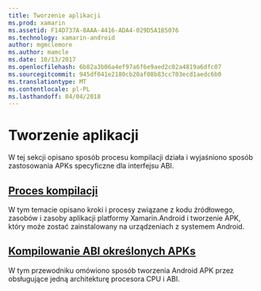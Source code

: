 ```yaml
---
title: Tworzenie aplikacji
ms.prod: xamarin
ms.assetid: F14D737A-8AAA-4416-ADA4-029D5A1B5076
ms.technology: xamarin-android
author: mgmclemore
ms.author: mamcle
ms.date: 10/13/2017
ms.openlocfilehash: 6b82a3b06a4ef97a6f6e9aed2c02a4819a6dfc07
ms.sourcegitcommit: 945df041e2180cb20af08b83cc703ecd1aedc6b0
ms.translationtype: MT
ms.contentlocale: pl-PL
ms.lasthandoff: 04/04/2018
---
```

# <a name="building-apps"></a>Tworzenie aplikacji

W tej sekcji opisano sposób procesu kompilacji działa i wyjaśniono sposób zastosowania APKs specyficzne dla interfejsu ABI.



##  <a name="build-processandroiddeploy-testbuilding-appsbuild-processmd"></a>[Proces kompilacji](~/android/deploy-test/building-apps/build-process.md)

W tym temacie opisano kroki i procesy związane z kodu źródłowego, zasobów i zasoby aplikacji platformy Xamarin.Android i tworzenie APK, który może zostać zainstalowany na urządzeniach z systemem Android.


##  <a name="building-abi-specific-apksandroiddeploy-testbuilding-appsabi-specific-apksmd"></a>[Kompilowanie ABI określonych APKs](~/android/deploy-test/building-apps/abi-specific-apks.md)

W tym przewodniku omówiono sposób tworzenia Android APK przez obsługujące jedną architekturę procesora CPU i ABI.
